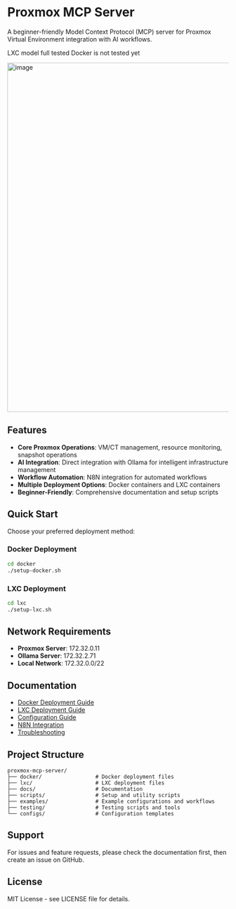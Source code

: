 # Proxmox MCP Server

A beginner-friendly Model Context Protocol (MCP) server for Proxmox Virtual Environment integration with AI workflows.

LXC model full tested 
Docker is not tested yet

<img width="1129" height="794" alt="image" src="https://github.com/user-attachments/assets/bf1fb08a-e11a-4187-8790-8dc0dcb1d7d3" />

## Features

- **Core Proxmox Operations**: VM/CT management, resource monitoring, snapshot operations
- **AI Integration**: Direct integration with Ollama for intelligent infrastructure management
- **Workflow Automation**: N8N integration for automated workflows
- **Multiple Deployment Options**: Docker containers and LXC containers
- **Beginner-Friendly**: Comprehensive documentation and setup scripts

## Quick Start

Choose your preferred deployment method:

### Docker Deployment
```bash
cd docker
./setup-docker.sh
```

### LXC Deployment
```bash
cd lxc
./setup-lxc.sh
```

## Network Requirements

- **Proxmox Server**: 172.32.0.11
- **Ollama Server**: 172.32.2.71
- **Local Network**: 172.32.0.0/22

## Documentation

- [Docker Deployment Guide](docs/docker-deployment.md)
- [LXC Deployment Guide](docs/lxc-deployment.md)
- [Configuration Guide](docs/configuration.md)
- [N8N Integration](docs/n8n-integration.md)
- [Troubleshooting](docs/troubleshooting.md)

## Project Structure

```
proxmox-mcp-server/
├── docker/                 # Docker deployment files
├── lxc/                    # LXC deployment files
├── docs/                   # Documentation
├── scripts/                # Setup and utility scripts
├── examples/               # Example configurations and workflows
├── testing/                # Testing scripts and tools
└── configs/                # Configuration templates
```

## Support

For issues and feature requests, please check the documentation first, then create an issue on GitHub.

## License

MIT License - see LICENSE file for details.
